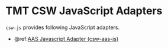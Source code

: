 # TMT CSW JavaScript Adapters

`csw-js` provides following JavaScript adapters. 

* @ref:[AAS Javascript Adapter (csw-aas-js)](aas/csw-aas-js.md)
